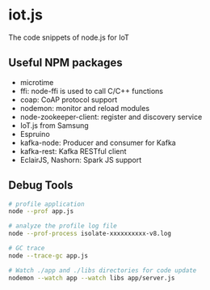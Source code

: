 # iot.js
The code snippets of node.js for IoT

## Useful NPM packages
- microtime
- ffi: node-ffi is used to call C/C++ functions
- coap: CoAP protocol support
- nodemon: monitor and reload modules
- node-zookeeper-client: register and discovery service
- IoT.js from Samsung
- Espruino
- kafka-node: Producer and consumer for Kafka
- kafka-rest: Kafka RESTful client
- EclairJS, Nashorn: Spark JS support


## Debug Tools
``` bash
# profile application
node --prof app.js

# analyze the profile log file
node --prof-process isolate-xxxxxxxxxx-v8.log

# GC trace
node --trace-gc app.js

# Watch ./app and ./libs directories for code update
nodemon --watch app --watch libs app/server.js

```
